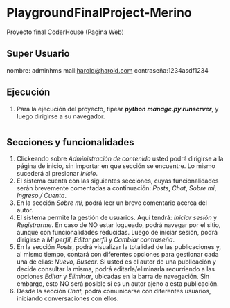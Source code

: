 # PlaygroundFinalProject-Merino
Proyecto final CoderHouse (Pagina Web)

## Super Usuario

 nombre: adminhms
 mail:harold@harold.com
 contraseña:1234asdf1234

## Ejecución
1. Para la ejecución del proyecto, tipear ***python manage.py runserver***, y luego dirigirse a su navegador.

#

## Secciones y funcionalidades
1. Clickeando sobre *Administración de contenido* usted podrá dirigirse a la página de inicio, sin importar en que sección se encuentre. Lo mismo sucederá al presionar *Inicio*.
2. El sistema cuenta con las siguientes secciones, cuyas funcionalidades serán brevemente comentadas a continuación: *Posts*, *Chat*, *Sobre mí*, *Ingreso / Cuenta*.
3. En la sección *Sobre mí*, podrá leer un breve comentario acerca del autor.
4. El sistema permite la gestión de usuarios. Aquí tendrá: *Iniciar sesión* y *Registrarme*. En caso de NO estar logueado, podrá navegar por el sitio, aunque con funcionalidades reducidas. Luego de iniciar sesión, podrá dirigirse a *Mi perfil*, *Editar perfil* y *Cambiar contraseña*.
5. En la sección *Posts*, podrá visualizar la totalidad de las publicaciones y, al mismo tiempo, contará con diferentes opciones para gestionar cada una de ellas: *Nuevo*, *Buscar*.
Si usted es el autor de una publicación y decide consultar la misma, podrá editarla/eliminarla recurriendo a las opciones *Editar* y *Eliminar*, ubicadas en la barra de navegación. Sin embargo, esto NO será posible si es un autor ajeno a esta publicación.
6. Desde la sección *Chat*, podrá comunicarse con diferentes usuarios, iniciando conversaciones con ellos.

#
